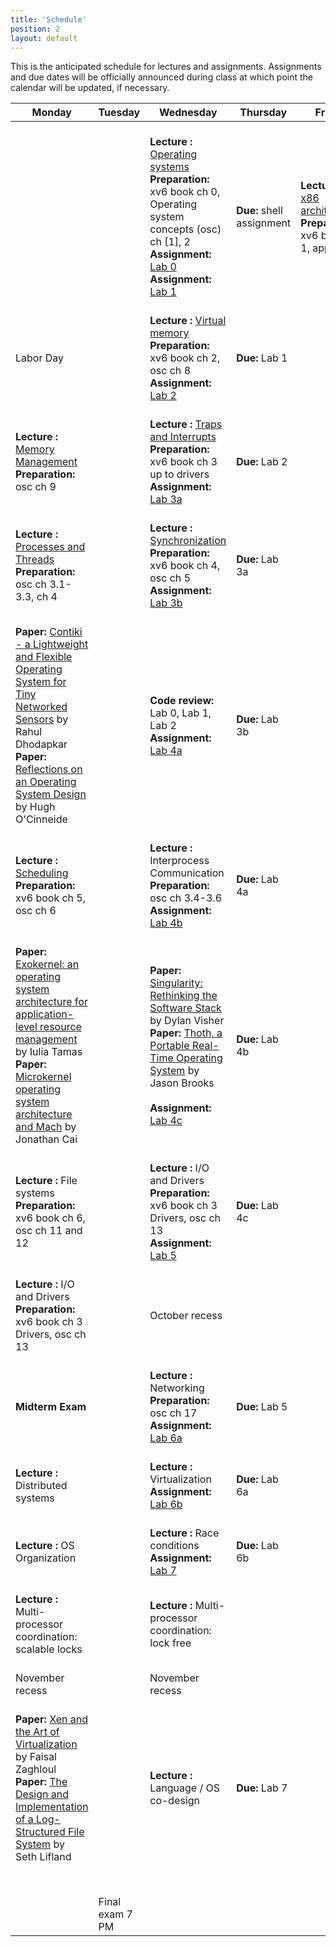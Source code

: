 ```yaml
---
title: 'Schedule'
position: 2
layout: default
---
```


This is the anticipated schedule for lectures and assignments.
Assignments and due dates will be officially announced during class
at which point the calendar will be updated, if necessary.

<!--
Template:
    <span class="text-primary">
      <b>Lecture: </b>
    </span>
    <span class="text-success">
      <b>Prepration: </b>
    </span>
    <span class="text-info">
      <b>Assignment: </b>
    </span>
    <span class="text-warning">
      <b>Special Day</b>
    </span>
    <span class ="text-danger">
      <b>Due: </b>
    </span>
-->

<script type="text/javascript">
  var x = 1;
  function lectnum() {
    document.write(x++);
  }

  var cd = new Date("August 25, 2014 12:00:00");
  var day_in_ms = 24 * 60 * 60 * 1000;
  var months = ["Jan", "Feb", "Mar", "Apr", "May", "June", "July", "Aug", "Sept", "Oct", "Nov", "Dec"];

  function getDate() {
    d = cd;
    cd = new Date(cd.getTime() + day_in_ms);
    while(cd.getDay() == 0 || cd.getDay() == 6)
      cd = new Date(cd.getTime() + day_in_ms);
    document.write(d.getDate() + " " + months[d.getMonth()]);
  }
</script>

<table class="table">
 <thead>
  <tr>
   <th>Monday</th>
   <th>Tuesday</th>
   <th>Wednesday</th>
   <th>Thursday</th>
   <th>Friday</th>
  </tr>
 </thead>
 <tbody>
  <tr>
   <td>
    <span class="text-muted"><script type="text/javascript">getDate()</script></span><br />
   </td>
   <td>
    <span class="text-muted"><script type="text/javascript">getDate()</script></span><br />
   </td>
   <td>
    <span class="text-muted"><script type="text/javascript">getDate()</script></span><br />
    <span class="text-primary">
      <b>Lecture <script type="text/javascript">lectnum()</script>: </b>
      <a href="{{ urls.production_url }}/lectures/lec1.html">Operating systems</a>
    </span><br />
    <span class="text-success">
     <b>Preparation: </b> xv6 book ch 0, <br />
        Operating system concepts (osc) ch [1], 2
    </span><br />
    <span class="text-info">
     <b>Assignment: </b><a href="{{ urls.production_url }}/lab/lab0">Lab 0</a><br />
     <b>Assignment: </b><a href="{{ urls.production_url }}/lab/lab1">Lab 1</a>
    </span><br />
   </td>
   <td>
    <span class="text-muted"><script type="text/javascript">getDate()</script></span><br />
    <span class="text-danger">
      <b>Due: </b>shell assignment
    </span><br />
   </td>
   <td>
    <span class="text-muted"><script type="text/javascript">getDate()</script></span><br />
    <span class="text-primary">
      <b>Lecture <script type="text/javascript">lectnum()</script>:</b>
      <a href="{{ urls.production_url }}/lectures/lec2.html">x86 architecture</a>
    </span><br />
    <span class="text-success">
      <b>Preparation: </b> xv6 book ch 1, app. B
    </span><br />
   </td>
  </tr>
  <tr>
   <td>
    <span class="text-muted"><script type="text/javascript">getDate()</script></span><br />
    <span class="text-warning">Labor Day</span>
   </td>
   <td>
    <span class="text-muted"><script type="text/javascript">getDate()</script></span><br />
   </td>
   <td>
    <span class="text-muted"><script type="text/javascript">getDate()</script></span><br />
    <span class="text-primary">
      <b>Lecture <script type="text/javascript">lectnum()</script>: </b>
      <a href="{{ urls.production_url }}/lectures/lec3.html">Virtual memory</a>
    </span><br />
    <span class="text-success">
      <b>Preparation: </b> xv6 book ch 2, osc ch 8
    </span><br />
    <span class="text-info">
      <b>Assignment: </b><a href="{{ urls.production_url }}/lab/lab2">Lab 2</a>
    </span><br />
   </td>
   <td>
    <span class="text-muted"><script type="text/javascript">getDate()</script></span><br />
    <span class ="text-danger">
      <b>Due: </b> Lab 1
    </span><br />
   </td>
   <td>
    <span class="text-muted"><script type="text/javascript">getDate()</script></span><br />
   </td>
  </tr>
  <tr>
   <td>
    <span class="text-muted"><script type="text/javascript">getDate()</script></span><br />
    <span class="text-primary">
      <b>Lecture <script type="text/javascript">lectnum()</script>: </b>
      <a href="{{ urls.production_url }}/lectures/lec4.html">Memory Management</a>
    </span><br />
    <span class="text-success">
      <b>Preparation: </b> osc ch 9
    </span><br />
   </td>
   <td>
    <span class="text-muted"><script type="text/javascript">getDate()</script></span><br />
   </td>
   <td>
    <span class="text-muted"><script type="text/javascript">getDate()</script></span><br />
    <span class="text-primary">
      <b>Lecture <script type="text/javascript">lectnum()</script>: </b>
      <a href="{{ urls.production_url }}/lectures/lec5.html">Traps and Interrupts</a>
    </span><br />
    <span class="text-success">
      <b>Preparation: </b> xv6 book ch 3 up to drivers
    </span><br />
    <span class="text-info">
      <b>Assignment: </b><a href="{{ urls.production_url }}/lab/lab3">Lab 3a</a>
    </span><br />
   </td>
   <td>
    <span class="text-muted"><script type="text/javascript">getDate()</script></span><br />
    <span class="text-danger">
      <b>Due: </b>Lab 2
    </span><br />
   </td>
   <td>
    <span class="text-muted"><script type="text/javascript">getDate()</script></span><br />
   </td>
  </tr>
  <tr>
   <td>
    <span class="text-muted"><script type="text/javascript">getDate()</script></span><br />
    <span class="text-primary">
      <b>Lecture <script type="text/javascript">lectnum()</script>: </b>
      <a href="{{ urls.production_url }}/lectures/lec6.html">Processes and Threads</a>
    </span><br />
    <span class="text-success">
      <b>Preparation: </b>osc ch 3.1-3.3, ch 4
    </span><br />
   </td>
   <td>
    <span class="text-muted"><script type="text/javascript">getDate()</script></span><br />
   </td>
   <td>
    <span class="text-muted"><script type="text/javascript">getDate()</script></span><br />
    <span class="text-primary">
      <b>Lecture <script type="text/javascript">lectnum()</script>: </b>
      <a href="{{ urls.production_url }}/lectures/lec7.html">Synchronization</a>
    </span><br />
    <span class="text-success">
      <b>Preparation: </b>xv6 book ch 4, osc ch 5
    </span><br />
    <span class="text-info">
      <b>Assignment: </b><a href="{{ urls.production_url }}/lab/lab3">Lab 3b</a>
    </span><br />
   </td>
   <td>
    <span class="text-muted"><script type="text/javascript">getDate()</script></span><br />
    <span class ="text-danger">
      <b>Due: </b> Lab 3a
    </span><br />
   </td>
   <td>
    <span class="text-muted"><script type="text/javascript">getDate()</script></span><br />
   </td>
  </tr>
  <tr>
   <td>
    <span class="text-muted"><script type="text/javascript">getDate()</script></span><br />
    <span class="text-primary">
<b>Paper:</b> <a href="{{ urls.production_url }}/readings/papers/dunkels04contiki.pdf">
Contiki - a Lightweight and Flexible Operating System for Tiny Networked Sensors</a>
by Rahul Dhodapkar <br />
<b>Paper:</b> <a href="{{ urls.production_url }}/readings/papers/lampson76design">
Reflections on an Operating System Design</a>
by Hugh O'Cinneide <br />
    </span>
   </td>
   <td>
    <span class="text-muted"><script type="text/javascript">getDate()</script></span><br />
   </td>
   <td>
    <span class="text-muted"><script type="text/javascript">getDate()</script></span><br />
    <span class="text-primary">
      <b>Code review:</b> Lab 0, Lab 1, Lab 2</b>
    </span><br />
    <span class="text-info">
      <b>Assignment: </b> <a href="{{ urls.production_url }}/lab/lab4">Lab 4a</a>
    </span><br />
   </td>
   <td>
    <span class="text-muted"><script type="text/javascript">getDate()</script></span><br />
    <span class ="text-danger">
      <b>Due: </b> Lab 3b
    </span><br />
   </td>
   <td>
    <span class="text-muted"><script type="text/javascript">getDate()</script></span><br />
   </td>
  </tr>
  <tr>
   <td>
    <span class="text-muted"><script type="text/javascript">getDate()</script></span><br />
    <span class="text-primary">
      <b>Lecture <script type="text/javascript">lectnum()</script>: </b>
      <a href="{{ urls.production_url }}/lectures/lec8.html">Scheduling</a>
    </span><br />
    <span class="text-success">
      <b>Preparation: </b>xv6 book ch 5, osc ch 6
    </span><br />
   </td>
   <td>
    <span class="text-muted"><script type="text/javascript">getDate()</script></span><br />
   </td>
   <td>
    <span class="text-muted"><script type="text/javascript">getDate()</script></span><br />
    <span class="text-primary">
      <b>Lecture <script type="text/javascript">lectnum()</script>: </b> Interprocess Communication
    </span><br />
    <span class="text-success">
      <b>Preparation: </b>osc ch 3.4-3.6
    </span><br />
    <span class="text-info">
      <b>Assignment: </b> <a href="{{ urls.production_url }}/lab/lab4">Lab 4b</a>
    </span><br />
   </td>
   <td>
    <span class="text-muted"><script type="text/javascript">getDate()</script></span><br />
    <span class ="text-danger">
      <b>Due: </b> Lab 4a
    </span><br />
   </td>
   <td>
    <span class="text-muted"><script type="text/javascript">getDate()</script></span><br />
   </td>
  </tr>
  <tr>
   <td>
    <span class="text-muted"><script type="text/javascript">getDate()</script></span><br />
    <span class="text-primary">
<b>Paper:</b> <a href="{{ urls.production_url }}/readings/papers/engler95exokernel.pdf">
Exokernel: an operating system architecture for application-level resource management</a>
by Iulia Tamas <br />
<b>Paper:</b> <a href="{{ urls.production_url }}/readings/papers/black92microkernel">
Microkernel operating system architecture and Mach</a>
by Jonathan Cai <br />
    </span>
   </td>
   <td>
    <span class="text-muted"><script type="text/javascript">getDate()</script></span><br />
   </td>
   <td>
    <span class="text-muted"><script type="text/javascript">getDate()</script></span><br />
    <span class="text-primary">
<b>Paper:</b> <a href="{{ urls.production_url }}/readings/papers/hunt07singularity.pdf">
Singularity: Rethinking the Software Stack</a>
by Dylan Visher <br />
<b>Paper:</b> <a href="{{ urls.production_url }}/readings/papers/cheriton79thoth.pdf">
Thoth, a Portable Real-Time Operating System</a>
by Jason Brooks <br />
    </span><br />
    <span class="text-info">
      <b>Assignment: </b> <a href="{{ urls.production_url }}/lab/lab4">Lab 4c</a>
    </span><br />
   </td>
   <td>
    <span class="text-muted"><script type="text/javascript">getDate()</script></span><br />
    <span class ="text-danger">
      <b>Due: </b> Lab 4b
    </span><br />
   </td>
   <td>
    <span class="text-muted"><script type="text/javascript">getDate()</script></span><br />
   </td>
  </tr>
  <tr>
   <td>
    <span class="text-muted"><script type="text/javascript">getDate()</script></span><br />
    <span class="text-primary">
      <b>Lecture <script type="text/javascript">lectnum()</script>: </b> File systems
    </span><br />
    <span class="text-success">
      <b>Preparation: </b>xv6 book ch 6, osc ch 11 and 12
    </span><br />
   </td>
   <td>
    <span class="text-muted"><script type="text/javascript">getDate()</script></span><br />
   </td>
   <td>
    <span class="text-muted"><script type="text/javascript">getDate()</script></span><br />
    <span class="text-primary">
      <b>Lecture <script type="text/javascript">lectnum()</script>: </b> I/O and Drivers
    </span><br />
    <span class="text-success">
      <b>Preparation: </b>xv6 book ch 3 Drivers, osc ch 13
    </span><br />
    <span class="text-info">
      <b>Assignment: </b> <a href="{{ urls.production_url }}/lab/lab5">Lab 5</a>
    </span><br />
   </td>
   <td>
    <span class="text-muted"><script type="text/javascript">getDate()</script></span><br />
    <span class ="text-danger">
      <b>Due: </b> Lab 4c
    </span><br />
   </td>
   <td>
    <span class="text-muted"><script type="text/javascript">getDate()</script></span><br />
   </td>
  </tr>
  <tr>
   <td>
    <span class="text-muted"><script type="text/javascript">getDate()</script></span><br />
    <span class="text-primary">
      <b>Lecture <script type="text/javascript">lectnum()</script>: </b> I/O and Drivers
    </span><br />
    <span class="text-success">
      <b>Preparation: </b>xv6 book ch 3 Drivers, osc ch 13
    </span><br />
   </td>
   <td>
    <span class="text-muted"><script type="text/javascript">getDate()</script></span><br />
   </td>
   <td>
    <span class="text-muted"><script type="text/javascript">getDate()</script></span><br />
    <span class="text-warning">October recess</span>
   </td>
   <td>
    <span class="text-muted"><script type="text/javascript">getDate()</script></span><br />
   </td>
   <td>
    <span class="text-muted"><script type="text/javascript">getDate()</script></span><br />
   </td>
  </tr>
  <tr>
   <td>
    <span class="text-muted"><script type="text/javascript">getDate()</script></span><br />
    <span class ="text-danger">
      <b>Midterm Exam</b>
    </span><br />
   </td>
   <td>
    <span class="text-muted"><script type="text/javascript">getDate()</script></span><br />
   </td>
   <td>
    <span class="text-muted"><script type="text/javascript">getDate()</script></span><br />
    <span class="text-primary">
      <b>Lecture <script type="text/javascript">lectnum()</script>: </b> Networking
    </span><br />
    <span class="text-success">
      <b>Preparation: </b> osc ch 17
    </span><br />
    <span class="text-info">
      <b>Assignment: </b> <a href="{{ urls.production_url }}/lab/lab6">Lab 6a</a>
    </span><br />
   </td>
   <td>
    <span class="text-muted"><script type="text/javascript">getDate()</script></span><br />
    <span class ="text-danger">
      <b>Due: </b> Lab 5
    </span><br />
   </td>
   <td>
    <span class="text-muted"><script type="text/javascript">getDate()</script></span><br />
   </td>
  </tr>
   <tr>
   <td>
    <span class="text-muted"><script type="text/javascript">getDate()</script></span><br />
    <span class="text-primary">
      <b>Lecture <script type="text/javascript">lectnum()</script>: </b> Distributed systems
    </span><br />
   </td>
   <td>
    <span class="text-muted"><script type="text/javascript">getDate()</script></span><br />
   </td>
   <td>
    <span class="text-muted"><script type="text/javascript">getDate()</script></span><br />
    <span class="text-primary">
      <b>Lecture <script type="text/javascript">lectnum()</script>: </b> Virtualization
    </span><br />
    <span class="text-info">
      <b>Assignment: </b> <a href="{{ urls.production_url }}/lab/lab6">Lab 6b</a>
    </span><br />
   </td>
   <td>
    <span class="text-muted"><script type="text/javascript">getDate()</script></span><br />
    <span class ="text-danger">
      <b>Due: </b> Lab 6a
    </span><br />
   </td>
   <td>
    <span class="text-muted"><script type="text/javascript">getDate()</script></span><br />
   </td>
   </tr>
   <tr>
   <td>
    <span class="text-muted"><script type="text/javascript">getDate()</script></span><br />
    <span class="text-primary">
      <b>Lecture <script type="text/javascript">lectnum()</script>: </b>OS Organization
    </span><br />
   </td>
   <td>
    <span class="text-muted"><script type="text/javascript">getDate()</script></span><br />
   </td>
   <td>
    <span class="text-muted"><script type="text/javascript">getDate()</script></span><br />
    <span class="text-primary">
      <b>Lecture <script type="text/javascript">lectnum()</script>: </b> Race conditions
    </span><br />
    <span class="text-info">
      <b>Assignment: </b> <a href="{{ urls.production_url }}/lab/lab7">Lab 7</a>
    </span><br />
   </td>
   <td>
    <span class="text-muted"><script type="text/javascript">getDate()</script></span><br />
    <span class ="text-danger">
      <b>Due: </b> Lab 6b
    </span><br />
   </td>
   <td>
    <span class="text-muted"><script type="text/javascript">getDate()</script></span><br />
   </td>
  </tr>
  <tr>
   <td>
    <span class="text-muted"><script type="text/javascript">getDate()</script></span><br />
    <span class="text-primary">
      <b>Lecture <script type="text/javascript">lectnum()</script>: </b>
        Multi-processor coordination: scalable locks
    </span><br />
   </td>
   <td>
    <span class="text-muted"><script type="text/javascript">getDate()</script></span><br />
   </td>
   <td>
    <span class="text-muted"><script type="text/javascript">getDate()</script></span><br />
    <span class="text-primary">
      <b>Lecture <script type="text/javascript">lectnum()</script>: </b>
        Multi-processor coordination: lock free
    </span><br />
   </td>
   <td>
    <span class="text-muted"><script type="text/javascript">getDate()</script></span><br />
   </td>
   <td>
    <span class="text-muted"><script type="text/javascript">getDate()</script></span><br />
   </td>
  </tr>
  <tr>
   <td>
    <span class="text-muted"><script type="text/javascript">getDate()</script></span><br />
    <span class="text-warning">November recess</span>
   </td>
   <td>
    <span class="text-muted"><script type="text/javascript">getDate()</script></span><br />
   </td>
   <td>
    <span class="text-muted"><script type="text/javascript">getDate()</script></span><br />
    <span class="text-warning">November recess</span>
   </td>
   <td>
    <span class="text-muted"><script type="text/javascript">getDate()</script></span><br />
   </td>
   <td>
    <span class="text-muted"><script type="text/javascript">getDate()</script></span><br />
   </td>
  </tr>
  <tr>
   <td>
    <span class="text-muted"><script type="text/javascript">getDate()</script></span><br />
    <span class="text-primary">
<b>Paper:</b> <a href="{{ urls.production_url }}/readings/papers/barham03xen.pdf">
Xen and the Art of Virtualization</a>
by Faisal Zaghloul <br />
<b>Paper:</b> <a href="{{ urls.production_url }}/readings/papers/rosenblum92lfs.pdf">
The Design and Implementation of a Log-Structured File System</a>
by Seth Lifland <br />
    </span>
   </td>
   <td>
    <span class="text-muted"><script type="text/javascript">getDate()</script></span><br />
   </td>
   <td>
    <span class="text-muted"><script type="text/javascript">getDate()</script></span><br />
    <span class="text-primary">
      <b>Lecture <script type="text/javascript">lectnum()</script>: </b> Language / OS co-design
    </span><br />
   </td>
   <td>
    <span class="text-muted"><script type="text/javascript">getDate()</script></span><br />
    <span class="text-danger">
      <b>Due: </b> Lab 7
    </span><br />
   </td>
   <td>
    <span class="text-muted"><script type="text/javascript">getDate()</script></span><br />
   </td>
  </tr>
  <tr>
   <td>
    <span class="text-muted"><script type="text/javascript">getDate()</script></span><br />
   </td>
   <td>
    <span class="text-muted"><script type="text/javascript">getDate()</script></span><br />
   </td>
   <td>
    <span class="text-muted"><script type="text/javascript">getDate()</script></span><br />
   </td>
   <td>
    <span class="text-muted"><script type="text/javascript">getDate()</script></span><br />
   </td>
   <td>
    <span class="text-muted"><script type="text/javascript">getDate()</script></span><br />
   </td>
  </tr>
  <tr>
   <td>
    <span class="text-muted"><script type="text/javascript">getDate()</script></span><br />
   </td>
   <td>
    <span class="text-muted"><script type="text/javascript">getDate()</script></span><br />
    <span class="text-warning">Final exam 7 PM</span>
   </td>
   <td>
    <span class="text-muted"><script type="text/javascript">getDate()</script></span><br />
   </td>
   <td>
    <span class="text-muted"><script type="text/javascript">getDate()</script></span><br />
   </td>
   <td>
    <span class="text-muted"><script type="text/javascript">getDate()</script></span><br />
   </td>
  </tr>
 </tbody>
</table>
